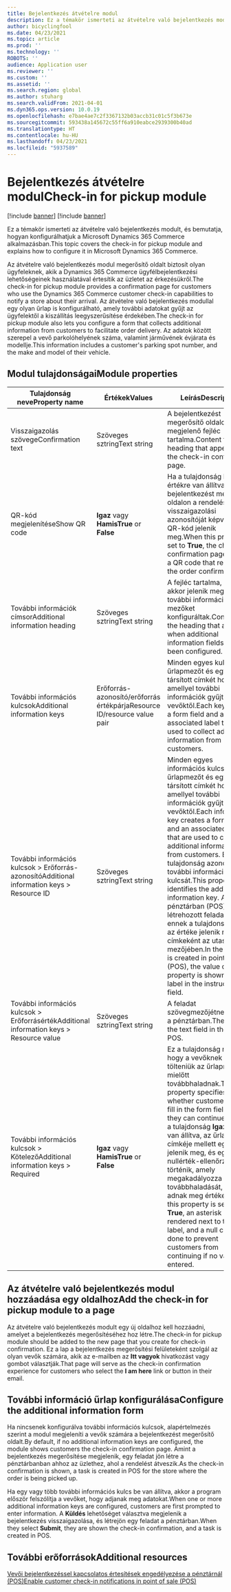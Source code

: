 ```yaml
---
title: Bejelentkezés átvételre modul
description: Ez a témakör ismerteti az átvételre való bejelentkezés modult, és bemutatja, hogyan konfigurálhatjuk a Microsoft Dynamics 365 Commerce alkalmazásban.
author: bicyclingfool
ms.date: 04/23/2021
ms.topic: article
ms.prod: ''
ms.technology: ''
ROBOTS: ''
audience: Application user
ms.reviewer: ''
ms.custom: ''
ms.assetid: ''
ms.search.region: global
ms.author: stuharg
ms.search.validFrom: 2021-04-01
ms.dyn365.ops.version: 10.0.19
ms.openlocfilehash: e7bae4ae7c2f3367132b03accb31c01c5f3b673e
ms.sourcegitcommit: 593438a145672c55ff6a910eabce2939300b40ad
ms.translationtype: HT
ms.contentlocale: hu-HU
ms.lasthandoff: 04/23/2021
ms.locfileid: "5937589"
---
```

# <a name="check-in-for-pickup-module"></a><span data-ttu-id="f2691-103">Bejelentkezés átvételre modul</span><span class="sxs-lookup"><span data-stu-id="f2691-103">Check-in for pickup module</span></span>

[!include [banner](includes/banner.md)]
[!include [banner](includes/preview-banner.md)]

<span data-ttu-id="f2691-104">Ez a témakör ismerteti az átvételre való bejelentkezés modult, és bemutatja, hogyan konfigurálhatjuk a Microsoft Dynamics 365 Commerce alkalmazásban.</span><span class="sxs-lookup"><span data-stu-id="f2691-104">This topic covers the check-in for pickup module and explains how to configure it in Microsoft Dynamics 365 Commerce.</span></span>

<span data-ttu-id="f2691-105">Az átvételre való bejelentkezés modul megerősítő oldalt biztosít olyan ügyfeleknek, akik a Dynamics 365 Commerce ügyfélbejelentkezési lehetőségeinek használatával értesítik az üzletet az érkezésükről.</span><span class="sxs-lookup"><span data-stu-id="f2691-105">The check-in for pickup module provides a confirmation page for customers who use the Dynamics 365 Commerce customer check-in capabilities to notify a store about their arrival.</span></span> <span data-ttu-id="f2691-106">Az átvételre való bejelentkezés modullal egy olyan űrlap is konfigurálható, amely további adatokat gyűjt az ügyfelektől a kiszállítás leegyszerűsítése érdekében.</span><span class="sxs-lookup"><span data-stu-id="f2691-106">The check-in for pickup module also lets you configure a form that collects additional information from customers to facilitate order delivery.</span></span> <span data-ttu-id="f2691-107">Az adatok között szerepel a vevő parkolóhelyének száma, valamint járművének évjárata és modellje.</span><span class="sxs-lookup"><span data-stu-id="f2691-107">This information includes a customer's parking spot number, and the make and model of their vehicle.</span></span> 

## <a name="module-properties"></a><span data-ttu-id="f2691-108">Modul tulajdonságai</span><span class="sxs-lookup"><span data-stu-id="f2691-108">Module properties</span></span>

| <span data-ttu-id="f2691-109">Tulajdonság neve</span><span class="sxs-lookup"><span data-stu-id="f2691-109">Property name</span></span> | <span data-ttu-id="f2691-110">Értékek</span><span class="sxs-lookup"><span data-stu-id="f2691-110">Values</span></span> | <span data-ttu-id="f2691-111">Leírás</span><span class="sxs-lookup"><span data-stu-id="f2691-111">Description</span></span> |
|---------------|--------|-------------|
| <span data-ttu-id="f2691-112">Visszaigazolás szövege</span><span class="sxs-lookup"><span data-stu-id="f2691-112">Confirmation text</span></span> | <span data-ttu-id="f2691-113">Szöveges sztring</span><span class="sxs-lookup"><span data-stu-id="f2691-113">Text string</span></span> | <span data-ttu-id="f2691-114">A bejelentkezést megerősítő oldalon megjelenő fejléc tartalma.</span><span class="sxs-lookup"><span data-stu-id="f2691-114">Content for the heading that appears on the check-in confirmation page.</span></span> |
| <span data-ttu-id="f2691-115">QR-kód megjelenítése</span><span class="sxs-lookup"><span data-stu-id="f2691-115">Show QR code</span></span> | <span data-ttu-id="f2691-116">**Igaz** vagy **Hamis**</span><span class="sxs-lookup"><span data-stu-id="f2691-116">**True** or **False**</span></span> | <span data-ttu-id="f2691-117">Ha a tulajdonság **Igaz** értékre van állítva, a bejelentkezést megerősítő oldalon a rendelés visszaigazolási azonosítóját képviselő QR-kód jelenik meg.</span><span class="sxs-lookup"><span data-stu-id="f2691-117">When this property is set to **True**, the check-in confirmation page shows a QR code that represents the order confirmation ID.</span></span> |
| <span data-ttu-id="f2691-118">További információk címsor</span><span class="sxs-lookup"><span data-stu-id="f2691-118">Additional information heading</span></span> | <span data-ttu-id="f2691-119">Szöveges sztring</span><span class="sxs-lookup"><span data-stu-id="f2691-119">Text string</span></span> | <span data-ttu-id="f2691-120">A fejléc tartalma, amely akkor jelenik meg, ha további információs mezőket konfiguráltak.</span><span class="sxs-lookup"><span data-stu-id="f2691-120">Content for the heading that appears when additional information fields have been configured.</span></span> |
| <span data-ttu-id="f2691-121">További információs kulcsok</span><span class="sxs-lookup"><span data-stu-id="f2691-121">Additional information keys</span></span> | <span data-ttu-id="f2691-122">Erőforrás-azonosító/erőforrás értékpárja</span><span class="sxs-lookup"><span data-stu-id="f2691-122">Resource ID/resource value pair</span></span> | <span data-ttu-id="f2691-123">Minden egyes kulcs egy űrlapmezőt és egy társított címkét hoz létre, amellyel további információk gyűjthetők a vevőktől.</span><span class="sxs-lookup"><span data-stu-id="f2691-123">Each key creates a form field and an associated label that are used to collect additional information from customers.</span></span> |
| <span data-ttu-id="f2691-124">További információs kulcsok \> Erőforrás-azonosító</span><span class="sxs-lookup"><span data-stu-id="f2691-124">Additional information keys \> Resource ID</span></span> | <span data-ttu-id="f2691-125">Szöveges sztring</span><span class="sxs-lookup"><span data-stu-id="f2691-125">Text string</span></span> | <span data-ttu-id="f2691-126">Minden egyes információs kulcs egy űrlapmezőt és egy társított címkét hoz létre, amellyel további információk gyűjthetők a vevőktől.</span><span class="sxs-lookup"><span data-stu-id="f2691-126">Each information key creates a form field and an associated label that are used to collect additional information from customers.</span></span> <span data-ttu-id="f2691-127">Ez a tulajdonság azonosítja a további információk kulcsát.</span><span class="sxs-lookup"><span data-stu-id="f2691-127">This property identifies the additional information key.</span></span> <span data-ttu-id="f2691-128">A pénztárban (POS) létrehozott feladatban ennek a tulajdonságnak az értéke jelenik meg címkeként az utasítások mezőjében.</span><span class="sxs-lookup"><span data-stu-id="f2691-128">In the task that is created in point of sale (POS), the value of this property is shown as the label in the instructions field.</span></span> |
| <span data-ttu-id="f2691-129">További információs kulcsok \> Erőforrásérték</span><span class="sxs-lookup"><span data-stu-id="f2691-129">Additional information keys \> Resource value</span></span> | <span data-ttu-id="f2691-130">Szöveges sztring</span><span class="sxs-lookup"><span data-stu-id="f2691-130">Text string</span></span> | <span data-ttu-id="f2691-131">A feladat szövegmezőjétnekcímkéje a pénztárban.</span><span class="sxs-lookup"><span data-stu-id="f2691-131">The label for the text field in the task in POS.</span></span> |
| <span data-ttu-id="f2691-132">További információs kulcsok \> Kötelező</span><span class="sxs-lookup"><span data-stu-id="f2691-132">Additional information keys \> Required</span></span> | <span data-ttu-id="f2691-133">**Igaz** vagy **Hamis**</span><span class="sxs-lookup"><span data-stu-id="f2691-133">**True** or **False**</span></span> | <span data-ttu-id="f2691-134">Ez a tulajdonság megadja, hogy a vevőknek ki kell-e tölteniük az űrlapmezőt, mielőtt továbbhaladnak.</span><span class="sxs-lookup"><span data-stu-id="f2691-134">This property specifies whether customers must fill in the form field before they can continue.</span></span> <span data-ttu-id="f2691-135">Ha ez a tulajdonság **Igaz** értékre van állítva, az űrlap címkéje mellett egy csillag jelenik meg, és egy nullérték-ellenőrzés történik, amely megakadályozza a vevők továbbhaladását, ha nem adnak meg értéket.</span><span class="sxs-lookup"><span data-stu-id="f2691-135">When this property is set to **True**, an asterisk is rendered next to the form label, and a null check is done to prevent customers from continuing if no value is entered.</span></span> |

## <a name="add-the-check-in-for-pickup-module-to-a-page"></a><span data-ttu-id="f2691-136">Az átvételre való bejelentkezés modul hozzáadása egy oldalhoz</span><span class="sxs-lookup"><span data-stu-id="f2691-136">Add the check-in for pickup module to a page</span></span>

<span data-ttu-id="f2691-137">Az átvételre való bejelentkezés modult egy új oldalhoz kell hozzáadni, amelyet a bejelentkezés megerősítéséhez hoz létre.</span><span class="sxs-lookup"><span data-stu-id="f2691-137">The check-in for pickup module should be added to the new page that you create for check-in confirmation.</span></span> <span data-ttu-id="f2691-138">Ez a lap a bejelentkezés megerősítési felületeként szolgál az olyan vevők számára, akik az e-mailben az **Itt vagyok** hivatkozást vagy gombot választják.</span><span class="sxs-lookup"><span data-stu-id="f2691-138">That page will serve as the check-in confirmation experience for customers who select the **I am here** link or button in their email.</span></span> 

## <a name="configure-the-additional-information-form"></a><span data-ttu-id="f2691-139">További információ űrlap konfigurálása</span><span class="sxs-lookup"><span data-stu-id="f2691-139">Configure the additional information form</span></span>

<span data-ttu-id="f2691-140">Ha nincsenek konfigurálva további információs kulcsok, alapértelmezés szerint a modul megjeleníti a vevők számára a bejelentkezést megerősítő oldalt.</span><span class="sxs-lookup"><span data-stu-id="f2691-140">By default, if no additional information keys are configured, the module shows customers the check-in confirmation page.</span></span> <span data-ttu-id="f2691-141">Amint a bejelentkezés megerősítése megjelenik, egy feladat jön létre a pénztárbanban ahhoz az üzlethez, ahol a rendelést átveszik.</span><span class="sxs-lookup"><span data-stu-id="f2691-141">As the check-in confirmation is shown, a task is created in POS for the store where the order is being picked up.</span></span>

<span data-ttu-id="f2691-142">Ha egy vagy több további információs kulcs be van állítva, akkor a program először felszólítja a vevőket, hogy adjanak meg adatokat.</span><span class="sxs-lookup"><span data-stu-id="f2691-142">When one or more additional information keys are configured, customers are first prompted to enter information.</span></span> <span data-ttu-id="f2691-143">A **Küldés** lehetőséget választva megjelenik a bejelentkezés visszaigazolása, és létrejön egy feladat a pénztárban.</span><span class="sxs-lookup"><span data-stu-id="f2691-143">When they select **Submit**, they are shown the check-in confirmation, and a task is created in POS.</span></span> 

## <a name="additional-resources"></a><span data-ttu-id="f2691-144">További erőforrások</span><span class="sxs-lookup"><span data-stu-id="f2691-144">Additional resources</span></span>

[<span data-ttu-id="f2691-145">Vevői bejelentkezéssel kapcsolatos értesítések engedélyezése a pénztárnál (POS)</span><span class="sxs-lookup"><span data-stu-id="f2691-145">Enable customer check-in notifications in point of sale (POS)</span></span>](enable-customer-check-in.md)
